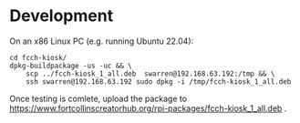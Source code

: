 # Development

On an x86 Linux PC (e.g. running Ubuntu 22.04):

```shell
cd fcch-kiosk/
dpkg-buildpackage -us -uc && \
    scp ../fcch-kiosk_1_all.deb  swarren@192.168.63.192:/tmp && \
    ssh swarren@192.168.63.192 sudo dpkg -i /tmp/fcch-kiosk_1_all.deb
```

Once testing is comlete, upload the package to
https://www.fortcollinscreatorhub.org/rpi-packages/fcch-kiosk_1_all.deb
.
